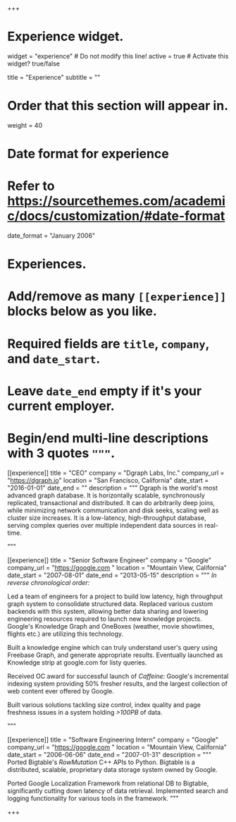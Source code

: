 +++
# Experience widget.
widget = "experience"  # Do not modify this line!
active = true  # Activate this widget? true/false

title = "Experience"
subtitle = ""

# Order that this section will appear in.
weight = 40

# Date format for experience
#   Refer to https://sourcethemes.com/academic/docs/customization/#date-format
date_format = "January 2006"

# Experiences.
#   Add/remove as many `[[experience]]` blocks below as you like.
#   Required fields are `title`, `company`, and `date_start`.
#   Leave `date_end` empty if it's your current employer.
#   Begin/end multi-line descriptions with 3 quotes `"""`.
[[experience]]
  title = "CEO"
  company = "Dgraph Labs, Inc."
  company_url = "https://dgraph.io"
  location = "San Francisco, California"
  date_start = "2016-01-01"
  date_end = ""
  description = """
Dgraph is the world's most advanced graph database. It is horizontally scalable, synchronously replicated, transactional and distributed. It can do arbitrarily deep joins, while minimizing network communication and disk seeks, scaling well as cluster size increases. It is a low-latency, high-throughput database, serving complex queries over multiple independent data sources in real-time.

  """

[[experience]]
  title = "Senior Software Engineer"
  company = "Google"
  company_url = "https://google.com "
  location = "Mountain View, California"
  date_start = "2007-08-01"
  date_end = "2013-05-15"
  description = """
*In reverse chronological order:*

Led a team of engineers for a project to build low latency, high throughput
graph system to consolidate structured data. Replaced various custom backends
with this system, allowing better data sharing and lowering engineering
resources required to launch new knowledge projects. Google's Knowledge Graph
and OneBoxes (weather, movie showtimes, flights etc.) are utilizing this
technology.

Built a knowledge engine which can truly understand user's query using Freebase
Graph, and generate appropriate results. Eventually launched as Knowledge strip
at google.com for listy queries.

Received OC award for successful launch of *Caffeine*: Google's
incremental indexing system providing 50% fresher results, and the largest
collection of web content ever offered by Google.

Built various solutions tackling size control, index quality and page
freshness issues in a system holding *>100PB* of data.

"""

[[experience]]
  title = "Software Engineering Intern"
  company = "Google"
  company_url = "https://google.com "
  location = "Mountain View, California"
  date_start = "2006-06-06"
  date_end = "2007-01-31"
  description = """
Ported Bigtable's *RowMutation* C++ APIs to Python. Bigtable is a distributed,
scalable, proprietary data storage system owned by Google.

Ported Google Localization Framework from relational DB to Bigtable,
significantly cutting down latency of data retrieval. Implemented search and
logging functionality for various tools in the framework.
"""

+++
